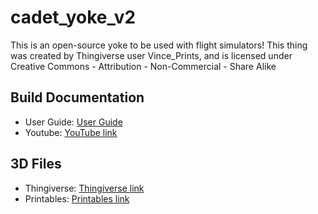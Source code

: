 # cadet_yoke_v2

This is an open-source yoke to be used with flight simulators!
This thing was created by Thingiverse user Vince_Prints, and is licensed under Creative Commons - Attribution - Non-Commercial - Share Alike 

## Build Documentation
- User Guide: [User Guide](./User_Guide.pdf)
- Youtube: [YouTube link](https://www.youtube.com/watch?v=mIO1B-M6C_E)

## 3D Files
- Thingiverse: [Thingiverse link](https://www.thingiverse.com/thing:4884092)
- Printables: [Printables link](https://www.printables.com/model/68980-cadetyoke-v20-open-source-yoke-for-flight-simulato)
